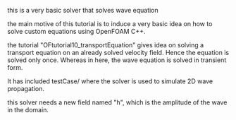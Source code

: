 this is a very basic solver that solves wave equation

the main motive of this tutorial is to induce a very basic idea on
how to solve custom equations using OpenFOAM C++.

the tutorial "OFtutorial10\_transportEquation" gives idea on solving a transport
equation on an already solved velocity field. Hence the equation is solved only
once. Whereas in here, the wave equation is solved in transient form.

It has included testCase/ where the solver is used to simulate 2D wave propagation.

this solver needs a new field named "h", which is the amplitude of the wave in
the domain.
